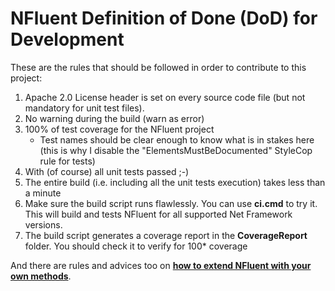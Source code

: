 NFluent Definition of Done (DoD) for Development
==================================

These are the rules that should be followed in order to contribute to this project:

1. Apache 2.0 License header is set on every source code file (but not mandatory for unit test files).
1. No warning during the build (warn as error)
1. 100% of test coverage for the NFluent project
	+ Test names should be clear enough to know what is in stakes here (this is why I disable the "ElementsMustBeDocumented" StyleCop rule for tests)
1. With (of course) all unit tests passed ;-)
1. The entire build (i.e. including all the unit tests execution) takes less than a minute
1. Make sure the build script runs flawlessly. You can use **ci.cmd** to try it. This will build and tests NFluent for all supported Net Framework versions.
1. The build script generates a coverage report in the **CoverageReport** folder. You should check it to verify for 100* coverage


And there are rules and advices too on __[how to extend NFluent with your own methods](./HowToAddANewAssertion.md)__.
